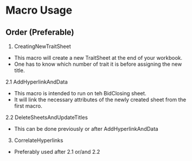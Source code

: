 # Macro Usage

## Order (Preferable)

1. CreatingNewTraitSheet
  - This macro will create a new TraitSheet at the end of your workbook.
  - One has to know which number of trait it is before assigning the new title.
    
2.1 AddHyperlinkAndData
  - This macro is intended to run on teh BidClosing sheet.
  - It will link the necessary attributes of the newly created sheet from the first macro.

2.2 DeleteSheetsAndUpdateTitles
  - This can be done previously or after AddHyperlinkAndData

3. CorrelateHyperlinks
  - Preferably used after 2.1 or/and 2.2
